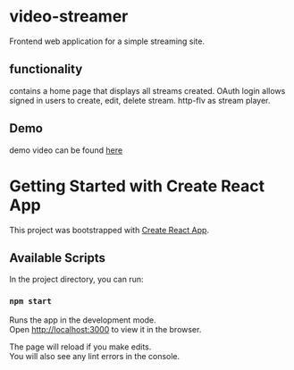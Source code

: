 # video-streamer

Frontend web application for a simple streaming site.

## functionality

contains a home page that displays all streams created.
OAuth login allows signed in users to create, edit, delete stream.
http-flv as stream player.

## Demo  

demo video can be found [here](https://youtu.be/FE-aMtv0cNg)  

# Getting Started with Create React App

This project was bootstrapped with [Create React App](https://github.com/facebook/create-react-app).

## Available Scripts

In the project directory, you can run:

### `npm start`

Runs the app in the development mode.\
Open [http://localhost:3000](http://localhost:3000) to view it in the browser.

The page will reload if you make edits.\
You will also see any lint errors in the console.
